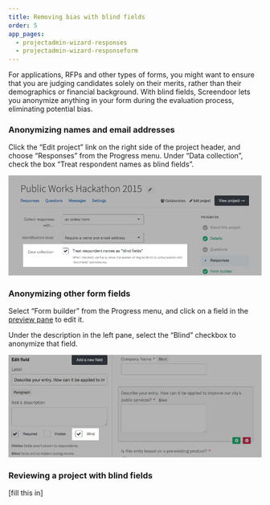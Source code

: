 ```yaml
---
title: Removing bias with blind fields
order: 5
app_pages:
  - projectadmin-wizard-responses
  - projectadmin-wizard-responseform
---
```


For applications, RFPs and other types of forms, you might want to ensure that you are judging candidates solely on their merits, rather than their demographics or financial background. With blind fields, Screendoor lets you anonymize anything in your form during the evaluation process, eliminating potential bias.

### Anonymizing names and email addresses

Click the &ldquo;Edit project&rdquo; link on the right side of the project header, and choose &ldquo;Responses&rdquo; from the Progress menu. Under &ldquo;Data collection&rdquo;, check the box &ldquo;Treat respondent names as blind fields&rdquo;.

![Turning names and emails into blind fields.](../images/bias_1.png)

### Anonymizing other form fields

Select &ldquo;Form builder&rdquo; from the Progress menu, and click on a field in the [preview pane](/articles/screendoor/your_form/building_your_form.html#getting-started) to edit it.

Under the description in the left pane, select the &ldquo;Blind&rdquo; checkbox to anonymize that field.

![Making a form field blind.](../images/bias_2.png)

### Reviewing a project with blind fields

[fill this in]

